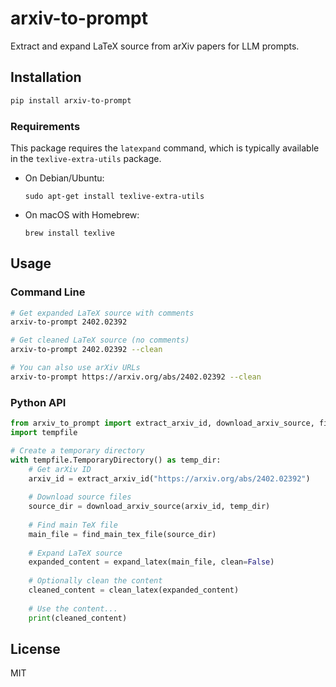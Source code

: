 # arxiv-to-prompt

Extract and expand LaTeX source from arXiv papers for LLM prompts.

## Installation

```bash
pip install arxiv-to-prompt
```

### Requirements

This package requires the `latexpand` command, which is typically available in the `texlive-extra-utils` package.

- On Debian/Ubuntu:
  ```
  sudo apt-get install texlive-extra-utils
  ```

- On macOS with Homebrew:
  ```
  brew install texlive
  ```

## Usage

### Command Line

```bash
# Get expanded LaTeX source with comments
arxiv-to-prompt 2402.02392

# Get cleaned LaTeX source (no comments)
arxiv-to-prompt 2402.02392 --clean

# You can also use arXiv URLs
arxiv-to-prompt https://arxiv.org/abs/2402.02392 --clean
```

### Python API

```python
from arxiv_to_prompt import extract_arxiv_id, download_arxiv_source, find_main_tex_file, expand_latex, clean_latex
import tempfile

# Create a temporary directory
with tempfile.TemporaryDirectory() as temp_dir:
    # Get arXiv ID
    arxiv_id = extract_arxiv_id("https://arxiv.org/abs/2402.02392")
    
    # Download source files
    source_dir = download_arxiv_source(arxiv_id, temp_dir)
    
    # Find main TeX file
    main_file = find_main_tex_file(source_dir)
    
    # Expand LaTeX source
    expanded_content = expand_latex(main_file, clean=False)
    
    # Optionally clean the content
    cleaned_content = clean_latex(expanded_content)
    
    # Use the content...
    print(cleaned_content)
```

## License

MIT
